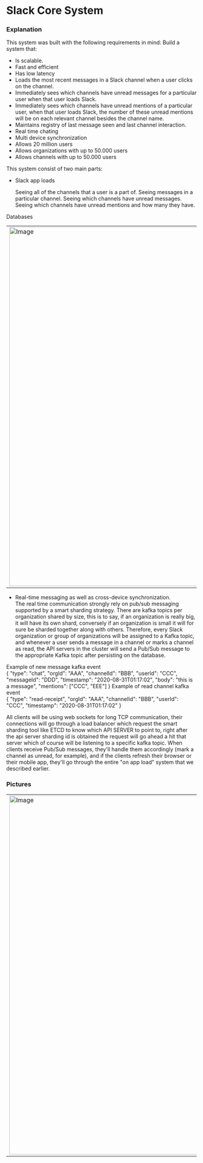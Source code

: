 # Slack Core System

### Explanation
This system was built with the following requirements in mind:
Build a system that:
- Is scalable.
- Fast and efficient
- Has low latency
- Loads the most recent messages in a Slack channel when a user clicks on the channel.
- Immediately sees which channels have unread messages for a particular user when that user loads Slack.
- Immediately sees which channels have unread mentions of a particular user, when that user loads Slack, the number of these unread 
mentions will be on each relevant channel besides the channel name.
- Maintains registry of last message seen and last channel interaction.
- Real time chating
- Multi device synchronization
- Allows 20 million users
- Allows organizations with up to 50.000 users
- Allows channels with up to 50.000 users

This system consist of two main parts:

- Slack app loads </br>


    Seeing all of the channels that a user is a part of.
    Seeing messages in a particular channel.
    Seeing which channels have unread messages.
    Seeing which channels have unread mentions and how many they have.



Databases
<table style="width:100%">
  <tr>
    <td>
  	<img width="950" alt="Image" src="CCC">
    </td>
  </tr>
</table>


- Real-time messaging as well as cross-device synchronization. </br>
The real time communication strongly rely on pub/sub messaging supported by a smart sharding strategy. There are kafka topics per organization
shared by size, this is to say, if an organization is really big, it will have its own shard, conversely if an organization is small it will for sure
be sharded together along with others. Therefore, every Slack organization or group of organizations will be assigned to a Kafka topic, and whenever a user sends a message in a channel or marks a channel as read, the API servers in the cluster will send a Pub/Sub message to the appropriate Kafka topic after persisting on the database. </br>

Example of new message kafka event  </br>
{
  "type": "chat",
  "orgId": "AAA",
  "channelId": "BBB",
  "userId": "CCC",
  "messageId": "DDD",
  "timestamp": "2020-08-31T01:17:02",
  "body": "this is a message",
  "mentions": ["CCC", "EEE"]
}
Example of read channel kafka event  </br>
{
  "type": "read-receipt",
  "orgId": "AAA",
  "channelId": "BBB",
  "userId": "CCC",
  "timestamp": "2020-08-31T01:17:02"
}

All clients will be using web sockets for long TCP communication, their connections will go through a load balancer which request the smart sharding tool like ETCD to know which API SERVER to point to, right after the api server sharding id is obtained the request will go ahead a hit that server
which of course will be listening to a specific kafka topic. When clients receive Pub/Sub messages, they'll handle them accordingly (mark a channel as unread, for example), and if the clients refresh their browser or their mobile app, they'll go through the entire "on app load" system that we described earlier.


### Pictures
<table style="width:100%">
  <tr>
    <td>
  	<img width="950" alt="Image" src="https://github.com/LuisEspinosa7/custom-system-designs/assets/56041525/7708f71b-9bd9-4e63-a1aa-01d8fc7bb0e0">
    </td>
  </tr>
</table>
